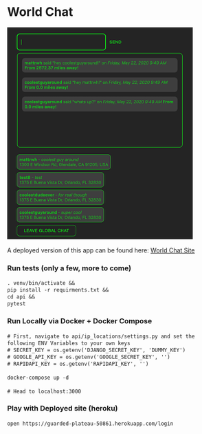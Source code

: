# World Chat

![demopic](https://github.com/mattrwh-pC506/worldchat/blob/master/demopic.png "Screenshot of Site")

A deployed version of this app can be found here: [World Chat Site](https://guarded-plateau-50861.herokuapp.com/login)

### Run tests (only a few, more to come)
```
. venv/bin/activate &&
pip install -r requirments.txt && 
cd api && 
pytest
```

### Run Locally via Docker + Docker Compose
```
# First, navigate to api/ip_locations/settings.py and set the following ENV Variables to your own keys
# SECRET_KEY = os.getenv('DJANGO_SECRET_KEY', 'DUMMY_KEY') 
# GOOGLE_API_KEY = os.getenv('GOOGLE_SECRET_KEY', '') 
# RAPIDAPI_KEY = os.getenv('RAPIDAPI_KEY', '') 

docker-compose up -d

# Head to localhost:3000
```

### Play with Deployed site (heroku)
```
open https://guarded-plateau-50861.herokuapp.com/login
```
